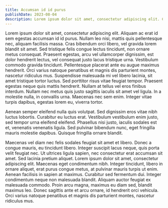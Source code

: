 ```yaml
---
title: Accumsan id id purus
publishDate: 2023-08-04
description: Lorem ipsum dolor sit amet, consectetur adipiscing elit. Cras sit amet rutrum.
---
```


Lorem ipsum dolor sit amet, consectetur adipiscing elit. Aliquam ac erat id sem egestas accumsan id id purus. Nullam leo nisi, mattis quis pellentesque nec, aliquam facilisis massa. Cras bibendum orci libero, vel gravida lorem blandit sit amet. Sed tristique felis congue lectus tincidunt, non ornare metus consequat. Praesent egestas, arcu vel ullamcorper dignissim, est dolor hendrerit lectus, vel consequat justo lacus tristique urna. Vestibulum commodo gravida tincidunt. Pellentesque placerat ante eu augue maximus hendrerit. Orci varius natoque penatibus et magnis dis parturient montes, nascetur ridiculus mus. Suspendisse malesuada mi vel libero lacinia, sit amet tristique tortor luctus. Sed porttitor risus vitae feugiat tempor. Praesent egestas neque quis mattis hendrerit. Nullam at tellus vel eros finibus interdum. Nullam nec metus quis justo sagittis iaculis sit amet vel ligula. In a molestie nulla, in convallis urna. Maecenas nec sem enim. Integer vitae turpis dapibus, egestas lorem eu, viverra tortor.

Aenean semper eleifend nulla quis volutpat. Sed dignissim eros vitae nibh luctus lobortis. Curabitur eu luctus erat. Vestibulum vestibulum enim justo, sed tempor urna eleifend eleifend. Phasellus nisi justo, iaculis sodales est et, venenatis venenatis ligula. Sed pulvinar bibendum nunc, eget fringilla mauris molestie dapibus. Quisque fringilla ornare blandit.

Maecenas vel diam nec felis sodales feugiat sit amet et libero. Donec a congue mauris, eu tincidunt libero. Integer suscipit lacus neque, quis porta velit feugiat nec. Ut ultrices ligula sapien, nec consectetur erat accumsan sit amet. Sed lacinia pretium aliquet. Lorem ipsum dolor sit amet, consectetur adipiscing elit. Maecenas eget condimentum nibh. Integer tincidunt, libero in ornare aliquet, erat purus congue metus, at pulvinar mauris turpis ut enim. Aenean facilisis in sapien at maximus. Curabitur sed fermentum dui. Integer condimentum neque non malesuada blandit. Aliquam auctor feugiat ex malesuada commodo. Proin arcu magna, maximus eu diam sed, blandit maximus leo. Donec sagittis ante et arcu ornare, id hendrerit orci vehicula. Orci varius natoque penatibus et magnis dis parturient montes, nascetur ridiculus mus.
